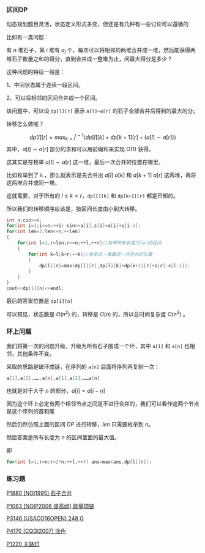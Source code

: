 ### 区间DP

动态规划题目灵活，状态定义形式多变，但还是有几种有一些讨论可以遵循的

比如有一类问题：

有 $n$ 堆石子，第 $i$ 堆有 $a_i$ 个，每次可以将相邻的两堆合并成一堆，然后能获得两堆石子数量之和的得分，直到合并成一整堆为止，问最大得分是多少？

这种问题的特征一般是：

1、中间状态属于连续一段区间。

2、可以将相邻的区间合并成一个区间。

该问题中，可以设 `dp[l][r]` 表示 `a[l]~a[r]` 的石子全部合并后得到的最大的分。

转移怎么做呢？

$$
dp[l][r]=max_{k=l}^{r-1}(dp[l][k]+dp[k+1][r]+(a[l]\sim a[r]))
$$
其中，$a[l]\sim a[r]$ 部分的求和可以用前缀和来实现 $O(1)$ 获得。

这其实是在枚举 $a[l]\sim a[r]$ 这一堆，最后一次合并的位置在哪里。

比如枚举到了 `k` ，那么就表示是先合并出 $a[l]~a[k]$ 和 $a[k+1]~a[r]$ 这两堆，再将这两堆合并成同一堆。

这就需要，对于所有的 $l\leq k<r$，`dp[l][k]` 和 `dp[k+1][r]` 都是已知的。

所以我们的转移顺序应该是，按区间长度由小到大转移。

```cpp
int n;cin>>n;
for(int i=1;i<=n;++i) cin>>a[i],s[i]=a[i]+s[i-1];
for(int len=2;len<=n;++len)
{
	for(int l=1,r=len;r<=n;++l,++r)//枚举所有长度为len的区间
    {
        for(int k=l;k<r;++k)//枚举这一堆最后一次合并的位置
        {
            dp[l][r]=max(dp[l][r],dp[l][k]+dp[k+1][r]+s[r]-s[l-1]);
        }
    }
}
cout<<dp[1][n]<<endl;
```

最后的答案位置是 `dp[1][n]`

可以预见，状态数是 $O(n^2)$ 的，转移是 $O(n)$ 的，所以总时间复杂度 $O(n^3)$ 。

### 环上问题

我们将第一次的问题升级，升级为所有石子围成一个环，其中 `a[1]` 和 `a[n]` 也相邻，其他条件不变。

采取的思路是破环成链，在序列的 `a[n]` 后面将序列再复制一次：

```cpp
a[1],a[2],……,a[n],a[1],a[2],……a[n]
```

也就是对于大于 $n$ 的部分，$a[i]=a[i-n]$

因为这个环上必定有两个相邻节点之间是不进行合并的，我们可以看作这两个节点是这个序列的首和尾

然后仍然仿照上面的区间 $DP$ 进行转移，$len$ 只需要枚举到 $n$。

然后答案是所有长度为 $n$ 的区间里面的最大值。

即

```cpp
for(int l=1,r=n;r<2*n;++l,++r) ans=max(ans,dp[l][r]);
```

  ### 练习题

[P1880 [NOI1995] 石子合并  ](https://www.luogu.com.cn/problem/P1880)

[P1063 [NOIP2006 提高组] 能量项链  ](https://www.luogu.com.cn/problem/P1063)

[P3146 [USACO16OPEN] 248 G  ](https://www.luogu.com.cn/problem/P3146)

[P4170 [CQOI2007] 涂色  ](https://www.luogu.com.cn/problem/P4170)

[P1220 关路灯  ](https://www.luogu.com.cn/problem/P1220)

